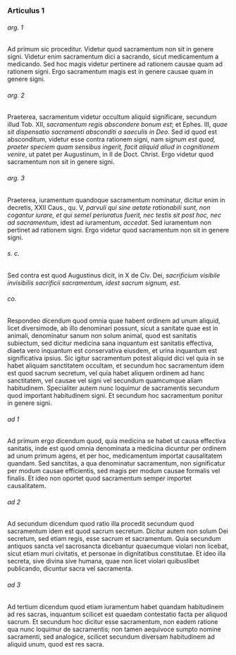 ### Articulus 1

###### arg. 1
Ad primum sic proceditur. Videtur quod sacramentum non sit in genere signi. Videtur enim sacramentum dici a sacrando, sicut medicamentum a medicando. Sed hoc magis videtur pertinere ad rationem causae quam ad rationem signi. Ergo sacramentum magis est in genere causae quam in genere signi.

###### arg. 2
Praeterea, sacramentum videtur occultum aliquid significare, secundum illud Tob. XII, *sacramentum regis abscondere bonum est*; et Ephes. III, *quae sit dispensatio sacramenti absconditi a saeculis in Deo*. Sed id quod est absconditum, videtur esse contra rationem signi, nam *signum est quod, praeter speciem quam sensibus ingerit, facit aliquid aliud in cognitionem venire*, ut patet per Augustinum, in II de Doct. Christ. Ergo videtur quod sacramentum non sit in genere signi.

###### arg. 3
Praeterea, iuramentum quandoque sacramentum nominatur, dicitur enim in decretis, XXII Caus., qu. V, *parvuli qui sine aetate rationabili sunt, non cogantur iurare, et qui semel periuratus fuerit, nec testis sit post hoc, nec ad sacramentum*, idest ad iuramentum, *accedat*. Sed iuramentum non pertinet ad rationem signi. Ergo videtur quod sacramentum non sit in genere signi.

###### s. c.
Sed contra est quod Augustinus dicit, in X de Civ. Dei, *sacrificium visibile invisibilis sacrificii sacramentum, idest sacrum signum, est*.

###### co.
Respondeo dicendum quod omnia quae habent ordinem ad unum aliquid, licet diversimode, ab illo denominari possunt, sicut a sanitate quae est in animali, denominatur sanum non solum animal, quod est sanitatis subiectum, sed dicitur medicina sana inquantum est sanitatis effectiva, diaeta vero inquantum est conservativa eiusdem, et urina inquantum est significativa ipsius. Sic igitur sacramentum potest aliquid dici vel quia in se habet aliquam sanctitatem occultam, et secundum hoc sacramentum idem est quod sacrum secretum, vel quia habet aliquem ordinem ad hanc sanctitatem, vel causae vel signi vel secundum quamcumque aliam habitudinem. Specialiter autem nunc loquimur de sacramentis secundum quod important habitudinem signi. Et secundum hoc sacramentum ponitur in genere signi.

###### ad 1
Ad primum ergo dicendum quod, quia medicina se habet ut causa effectiva sanitatis, inde est quod omnia denominata a medicina dicuntur per ordinem ad unum primum agens, et per hoc, medicamentum importat causalitatem quandam. Sed sanctitas, a qua denominatur sacramentum, non significatur per modum causae efficientis, sed magis per modum causae formalis vel finalis. Et ideo non oportet quod sacramentum semper importet causalitatem.

###### ad 2
Ad secundum dicendum quod ratio illa procedit secundum quod sacramentum idem est quod sacrum secretum. Dicitur autem non solum Dei secretum, sed etiam regis, esse sacrum et sacramentum. Quia secundum antiquos sancta vel sacrosancta dicebantur quaecumque violari non licebat, sicut etiam muri civitatis, et personae in dignitatibus constitutae. Et ideo illa secreta, sive divina sive humana, quae non licet violari quibuslibet publicando, dicuntur sacra vel sacramenta.

###### ad 3
Ad tertium dicendum quod etiam iuramentum habet quandam habitudinem ad res sacras, inquantum scilicet est quaedam contestatio facta per aliquod sacrum. Et secundum hoc dicitur esse sacramentum, non eadem ratione qua nunc loquimur de sacramentis; non tamen aequivoce sumpto nomine sacramenti, sed analogice, scilicet secundum diversam habitudinem ad aliquid unum, quod est res sacra.

